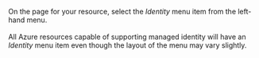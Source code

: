 On the page for your resource, select the *Identity* menu item from the left-hand menu.<br>
<br>
All Azure resources capable of supporting managed identity will have an *Identity* menu item even though the layout of the menu may vary slightly.
